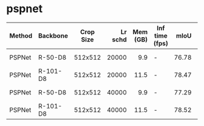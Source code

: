 # pspnet
| Method | Backbone | Crop Size | Lr schd | Mem (GB) | Inf time (fps) | mIoU  | mIoU(ms+flip) |                                                                                                                                                                                           download                                                                                                                                                                                           |
|--------|----------|-----------|--------:|---------:|----------------|------:|--------------:|----------------------------------------------------------------------------------------------------------------------------------------------------------------------------------------------------------------------------------------------------------------------------------------------------------------------------------------------------------------------------------------------|
| PSPNet | R-50-D8  | 512x512   |   20000 |      9.9 | -              | 76.78 |         77.61 | [model](https://open-mmlab.s3.ap-northeast-2.amazonaws.com/mmsegmentation/models/pspnet/pspnet_r50-d8_512x512_20k_voc12aug/pspnet_r50-d8_512x512_20k_voc12aug_20200617_101958-ed5dfbd9.pth) &#124; [log](https://open-mmlab.s3.ap-northeast-2.amazonaws.com/mmsegmentation/models/pspnet/pspnet_r50-d8_512x512_20k_voc12aug/pspnet_r50-d8_512x512_20k_voc12aug_20200617_101958.log.json)     |
| PSPNet | R-101-D8 | 512x512   |   20000 |     11.5 | -              | 78.47 |         79.25 | [model](https://open-mmlab.s3.ap-northeast-2.amazonaws.com/mmsegmentation/models/pspnet/pspnet_r101-d8_512x512_20k_voc12aug/pspnet_r101-d8_512x512_20k_voc12aug_20200617_102003-4aef3c9a.pth) &#124; [log](https://open-mmlab.s3.ap-northeast-2.amazonaws.com/mmsegmentation/models/pspnet/pspnet_r101-d8_512x512_20k_voc12aug/pspnet_r101-d8_512x512_20k_voc12aug_20200617_102003.log.json) |
| PSPNet | R-50-D8  | 512x512   |   40000 |      9.9 | -              | 77.29 |         78.48 | [model](https://open-mmlab.s3.ap-northeast-2.amazonaws.com/mmsegmentation/models/pspnet/pspnet_r50-d8_512x512_40k_voc12aug/pspnet_r50-d8_512x512_40k_voc12aug_20200613_161222-ae9c1b8c.pth) &#124; [log](https://open-mmlab.s3.ap-northeast-2.amazonaws.com/mmsegmentation/models/pspnet/pspnet_r50-d8_512x512_40k_voc12aug/pspnet_r50-d8_512x512_40k_voc12aug_20200613_161222.log.json)     |
| PSPNet | R-101-D8 | 512x512   |   40000 |     11.5 | -              | 78.52 |         79.57 | [model](https://open-mmlab.s3.ap-northeast-2.amazonaws.com/mmsegmentation/models/pspnet/pspnet_r101-d8_512x512_40k_voc12aug/pspnet_r101-d8_512x512_40k_voc12aug_20200613_161222-bc933b18.pth) &#124; [log](https://open-mmlab.s3.ap-northeast-2.amazonaws.com/mmsegmentation/models/pspnet/pspnet_r101-d8_512x512_40k_voc12aug/pspnet_r101-d8_512x512_40k_voc12aug_20200613_161222.log.json) |
